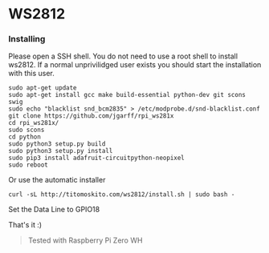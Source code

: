 
# WS2812

### Installing
Please open a SSH shell. You do not need to use a root shell to install ws2812. If a normal unprivilidged user exists you should start the installation with this user. 

    sudo apt-get update
    sudo apt-get install gcc make build-essential python-dev git scons swig
    sudo echo "blacklist snd_bcm2835" > /etc/modprobe.d/snd-blacklist.conf
    git clone https://github.com/jgarff/rpi_ws281x
    cd rpi_ws281x/
    sudo scons
    cd python
    sudo python3 setup.py build
    sudo python3 setup.py install
    sudo pip3 install adafruit-circuitpython-neopixel
    sudo reboot
  
Or use the automatic installer

    curl -sL http://titomoskito.com/ws2812/install.sh | sudo bash -
    
Set the Data Line to GPIO18

That's it :)

> Tested with Raspberry Pi Zero WH
